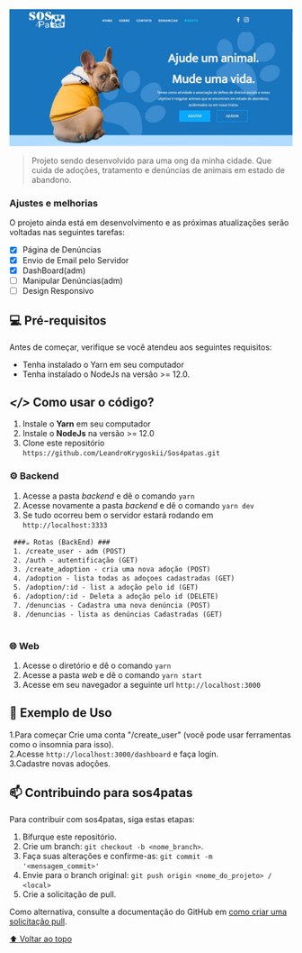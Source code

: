 <img src="https://github.com/LeandroKrygoskii/Sos4patas/blob/main/sos4patas/sos4patasimg.png" alt="projeto imagem">

> Projeto sendo desenvolvido para uma ong da minha cidade. Que cuida de adoções, tratamento e denúncias de animais em estado de abandono.
### Ajustes e melhorias

O projeto ainda está em desenvolvimento e as próximas atualizações serão voltadas nas seguintes tarefas:

- [x] Página de Denúncias
- [x] Envio de Email pelo Servidor
- [x] DashBoard(adm)
- [ ] Manipular Denúncias(adm)
- [ ] Design Responsivo

## 💻 Pré-requisitos

Antes de começar, verifique se você atendeu aos seguintes requisitos:
* Tenha instalado o Yarn em seu computador
* Tenha instalado o NodeJs na versão >= 12.0.

## ***</>*** Como usar o código?
1. Instale o **Yarn** em seu computador
1. Instale o **NodeJs** na versão >= 12.0
1. Clone este repositório `https://github.com/LeandroKrygoskii/Sos4patas.git`

### ⚙️ Backend
1. Acesse a pasta *backend* e dê o comando `yarn`
1. Acesse novamente a pasta *backend* e dê o comando `yarn dev`
1. Se tudo ocorreu bem o servidor estará rodando em `http://localhost:3333`

```
 ###☕ Rotas (BackEnd) ###
 1. /create_user - adm (POST)
 2. /auth - autentificação (GET)
 3. /create_adoption - cria uma nova adoção (POST)
 4. /adoption - lista todas as adoçoes cadastradas (GET)
 5. /adoption/:id - list a adoção pelo id (GET)
 6. /adoption/:id - Deleta a adoção pelo id (DELETE)
 7. /denuncias - Cadastra uma nova denúncia (POST)
 8. /denuncias - lista as denúncias Cadastradas (GET)
 
```

### 🌐 Web
1. Acesse o diretório e dê o comando `yarn`
1. Acesse a pasta *web* e dê o comando `yarn start`
1. Acesse em seu navegador a seguinte url `http://localhost:3000`



## 🤝 Exemplo de Uso
1.Para começar Crie uma conta "/create_user" (você pode usar ferramentas como o insomnia para isso).<br>
2.Acesse `http://localhost:3000/dashboard` e faça login.<br>
3.Cadastre novas adoções.


## 📫 Contribuindo para sos4patas
Para contribuir com sos4patas, siga estas etapas:

1. Bifurque este repositório.
2. Crie um branch: `git checkout -b <nome_branch>`.
3. Faça suas alterações e confirme-as: `git commit -m '<mensagem_commit>'`
4. Envie para o branch original: `git push origin <nome_do_projeto> / <local>`
5. Crie a solicitação de pull.

Como alternativa, consulte a documentação do GitHub em [como criar uma solicitação pull](https://help.github.com/en/github/collaborating-with-issues-and-pull-requests/creating-a-pull-request).




[⬆ Voltar ao topo](#Sos4patas)<br>
